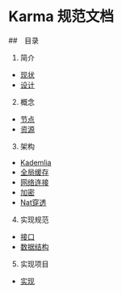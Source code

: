 # Karma 规范文档

##　目录
1. 简介
 - [现状](zh-cn/1.1-Status-zh.md)
 - [设计](zh-cn/1.2-Design-zh.md)
2. 概念
 - [节点](zh-cn/2.1-Node-zh.md)
 - [资源](zh-cn/2.2-Resources-zh.md)
3. 架构
 - [Kademlia](zh-cn/3.1-Kademlia-zh.md)
 - [全局缓存](zh-cn/3.2-GlobalCache-zh.md)
 - [网络连接](zh-cn/3.3-Connection-zh.md)
 - [加密](zh-cn/3.4-Encrypt-zh.md)
 - [Nat穿透](zh-cn/3.5-Nat-zh.md)
4. 实现规范
 - [接口](zh-cn/4.1-Interface-zh.md)
 - [数据结构](zh-cn/4.2-DataStructures-zh.md)
5. 实现项目
 - [实现](zh-cn/5.1-Implementations-zh.md)
